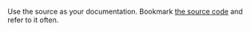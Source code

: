 <script>{
	"title": "Don't Treat jQuery as a Black Box",
	"level": "intermediate",
	"source": "http://jqfundamentals.com/legacy",
	"attribution": [ "jQuery Fundamentals" ]
}</script>

Use the source as your documentation. Bookmark [the source code](https://releases.jquery.com/jquery/) and refer to it often.
